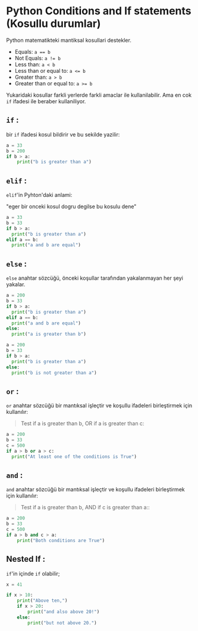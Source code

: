 # Python Conditions and If statements (Kosullu durumlar)

Python matematikteki mantiksal kosullari destekler.

- Equals: `a == b`
- Not Equals: `a != b`
- Less than: `a < b`
- Less than or equal to: `a <= b`
- Greater than: `a > b`
- Greater than or equal to: `a >= b`

Yukaridaki kosullar farkli yerlerde farkli amaclar ile kullanilabilir. Ama en cok `if` ifadesi ile beraber kullaniliyor.

## __`if` :__
bir `if` ifadesi kosul bildirir ve bu sekilde yazilir:
```python
a = 33
b = 200
if b > a:
    print("b is greater than a")
```

## __`elif` :__
`elif`'in Pyhton'daki anlami:

 "eger bir onceki kosul dogru degilse bu kosulu dene" 
```python
a = 33
b = 33
if b > a:
  print("b is greater than a")
elif a == b:
  print("a and b are equal")
```


## __`else` :__
`else` anahtar sözcüğü, önceki koşullar tarafından yakalanmayan her şeyi yakalar.
```python
a = 200
b = 33
if b > a:
  print("b is greater than a")
elif a == b:
  print("a and b are equal")
else:
  print("a is greater than b")
```


```python
a = 200
b = 33
if b > a:
  print("b is greater than a")
else:
  print("b is not greater than a")
```

## __`or` :__

`or` anahtar sözcüğü bir mantıksal işleçtir ve koşullu ifadeleri birleştirmek için kullanılır:

>Test if a is greater than b, OR if a is greater than c:
```python
a = 200
b = 33
c = 500
if a > b or a > c:
  print("At least one of the conditions is True")
```

## __`and` :__

`and` anahtar sözcüğü bir mantıksal işleçtir ve koşullu ifadeleri birleştirmek için kullanılır:

>Test if a is greater than b, AND if c is greater than a::
```python
a = 200
b = 33
c = 500
if a > b and c > a:
    print("Both conditions are True")
```


## __Nested If :__

`if`'in içinde `if` olabilir;
```python
x = 41

if x > 10:
    print("Above ten,")
    if x > 20:
        print("and also above 20!")
    else:
        print("but not above 20.") 
```


    
